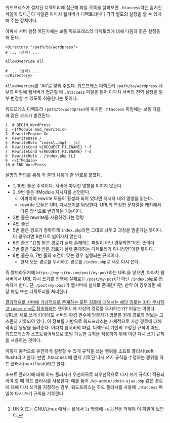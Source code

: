 워드프레스가 설치된 디렉토리에 접근해 파일 목록을 살펴보면 `.htaccess`라는 숨겨진 파일이 있다.[^1] 이 파일은 아파치 웹서버가 디렉토리마다 각각 별도의 설정을 할 수 있게 해 주는 장치이다. 

아파치 서버 설정 어딘가에는 보통 워드프레스의 디렉토리에 대해 다음과 같은 설정을 해 둔다.

```httpd
<Directory "/path/to/wordpress">
# ... (생략) ...

AllowOverride All

# ... (생략) ...
</Directory>
```

`AllowOverride`를 'All'로 맞춰 주었다. 워드프레스 디렉토리 `/path/to/wordpress` 내부의 파일에 웹서버가 접근할 때 `.htaccess` 파일을 읽어 아파치 서버의 전역 설정을 일부 변경할 수 있도록 허용한다는 뜻이다.

워드프레스 디렉토리 `/path/to/wordpress`에 위치한 `.htaccess` 파일에는 보통 다음과 같은 코드가 발견된다. 

```
1  # BEGIN WordPress
2  <IfModule mod_rewrite.c>
3  RewriteEngine On
4  RewriteBase /
5  RewriteRule ^index\.php$ - [L]
6  RewriteCond %{REQUEST_FILENAME} !-f
7  RewriteCond %{REQUEST_FILENAME} !-d
8  RewriteRule . /index.php [L]
9  </IfModule>
10 # END WordPress
```

설명의 편의를 위해 각 줄의 처음에 줄 번호를 붙였다.
- 1, 10번 줄은 주석이다. 서버에 아무런 영향을 미치지 않는다. 
- 2, 9번 줄은 IfModule 지시자를 선언한다.
	- 아파치의 rewrite 모듈이 활성화 되어 있다면 지시자 내의 명령을 읽는다.
	- rewrite 모듈은 URL 다시쓰기를 담당한다. URL의 특정한 문자열을 캐치해서 다른 방식으로 변경하는 기능이다.
- 3번 줄은 rewrite를 사용하겠다는 명령
- 4번 줄은
- 5번 줄은 경로가 정확하게 `index.php`라면 그대로 놔두고 과정을 멈춘다는 뜻이다. 이 경우라면 6번으로 넘어가지 않는다.  
- 6번 줄은 "요청 받은 경로가 실제 존재하는 파일이 아닌 경우라면"이란 뜻이다.
- 7번 줄은 "요청 받은 경로가 실제 존재하는 디렉토리가 아니라면"이란 뜻이다.
- 8번 줄은 6, 7번 줄의 조건이 맞는 경우 실행되는 규칙이다.
	- 현재 모든 경로를 무시하고 경로를 `/index.php`로 새로 다시 쓴다.

즉 웹브라우저에 `https://my-site.com/post/my-post`라는 URL을 넣으면, 아파치 웹서버에서 URL 다시 쓰기를 진행해 실제로는 `/post/my-post`가 아닌 `/index.php`로 접속하게 한다. 단, `/post/my-post`가 웹서버에 실제로 존재한다면. 만약 이 경우라면 해당 파일 또는 디렉토리를 처리한다.

<u>결과적으로 서버에 가상적으로 존재하는 모든 경로에 대해서는 해당 경로는 죄다 무시하고 `index.php`로 접속하라</u>는 뜻이다. 왜 가상의 경로를 무시하는가? 이유는 이렇다. URL을 새로 쓰게 되더라도 서버의 환경 변수에 방문자가 방문한 원래 경로의 정보는 고스란히 기록되어 있다. 이 정보를 기반으로 워드프레스는 자체적으로 가상 경로에 대해 약속된 응답을 돌려준다. 아파치 웹서버의 파일, 디렉토리 기반의 고정된 규칙이 아닌, 워드프레스가 소프트웨어적으로 코딩 가능한 규칙을 적용하기 위해 이런 다시 쓰기 규칙을 사용하는 것이다.

이렇게 동적으로 유연하게 설정할 수 있게 규칙을 쓰는 행위를 소프트 플러시(soft flush)라고 한다. 반면 .htaccess 에 먼저 기록된 다시 쓰기 규칙을 수정하는 행위를 하드 플러시(hard flush)라고 한다.

소프트 플러시에 대해 하드 플러시가 우선하므로 최우선적으로 다시 쓰기 규칙이 적용되어야 할 때 하드 플러시를 사용한다. 예를 들어 `/wp-admin/admin-ajax.php` 같은 경로에 대해 다시 쓰기를 지정하는 경우, 워드프레스는 하드 플러시를 사용해 `.htaccess` 파일에 다시 쓰기 규칙을 기록한다.

[^1]: UNIX 또는 GNU/Linux 에서는 쉘에서 `ls` 명령에 `-a` 옵션을 더해야 이 파일이 보인다.
